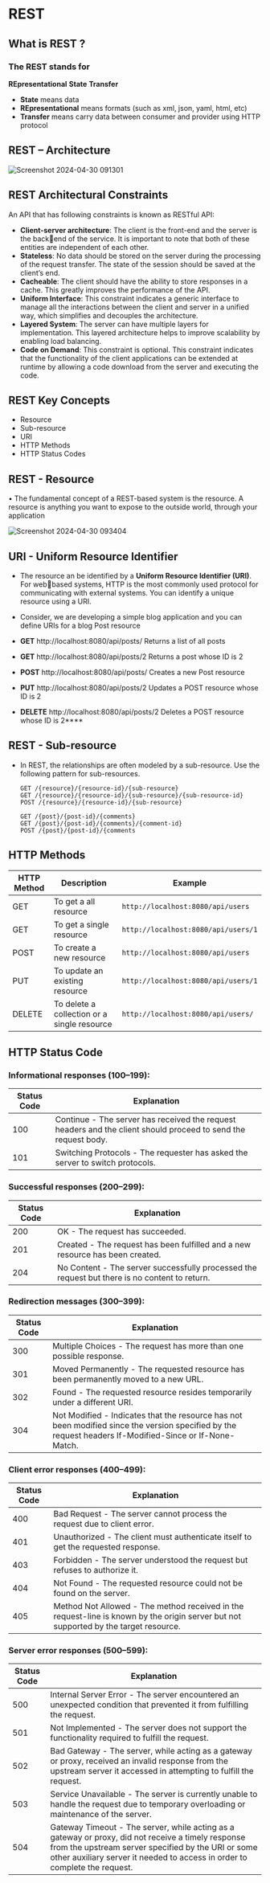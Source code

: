 # REST 
## What is REST ?

### The **REST** stands for 
**REpresentational**
**State** 
**Transfer**

- **State** means data
- **REpresentational** means formats (such as xml, json, yaml, html, etc)
- **Transfer** means carry data between consumer and provider using HTTP protocol

## REST – Architecture

![Screenshot 2024-04-30 091301](https://github.com/OmprakashOrnold/DailyNotes/assets/36263846/64ee65fe-4aef-4b27-aebc-d48cf2591450)

## REST Architectural Constraints

An API that has following constraints is known as RESTful API:
- **Client-server architecture**: The client is the front-end and the server is the backend of the service. It is important to note that both of these entities are 
independent of each other.
- **Stateless**: No data should be stored on the server during the processing of the 
request transfer. The state of the session should be saved at the client’s end.
- **Cacheable**: The client should have the ability to store responses in a cache. This 
greatly improves the performance of the API.
- **Uniform Interface**: This constraint indicates a generic interface to manage all the 
interactions between the client and server in a unified way, which simplifies and 
decouples the architecture. 
- **Layered System**: The server can have multiple layers for implementation. This 
layered architecture helps to improve scalability by enabling load balancing.
- **Code on Demand**: This constraint is optional. This constraint indicates that the 
functionality of the client applications can be extended at runtime by allowing a 
code download from the server and executing the code.

## REST Key Concepts
- Resource
- Sub-resource
- URI
- HTTP Methods
- HTTP Status Codes

## REST - Resource
• The fundamental concept of a REST-based system is the resource. A resource is anything you want 
to expose to the outside world, through your application

![Screenshot 2024-04-30 093404](https://github.com/OmprakashOrnold/DailyNotes/assets/36263846/bef25fd0-f0c2-40c9-925c-a1b106d6e0eb)


## URI - Uniform Resource Identifier
- The resource an be identified by  a **Uniform Resource Identifier (URI)**. For webbased systems,
HTTP is the most commonly used protocol for communicating 
with external systems. You can identify a unique resource using a URI.
- Consider, we are developing a simple blog application and you can define URIs for  a blog Post resource

- **GET**  http://localhost:8080/api/posts/ Returns a list of all posts
- **GET**  http://localhost:8080/api/posts/2  Returns a post whose ID is 2
- **POST**  http://localhost:8080/api/posts/  Creates a new Post resource
- **PUT**  http://localhost:8080/api/posts/2  Updates a POST resource whose ID is 2
- **DELETE**  http://localhost:8080/api/posts/2 Deletes a POST resource whose ID is 2****

## REST - Sub-resource
- In REST, the relationships are often modeled by a sub-resource. Use 
the following pattern for sub-resources.

      GET /{resource}/{resource-id}/{sub-resource}
      GET /{resource}/{resource-id}/{sub-resource}/{sub-resource-id}
      POST /{resource}/{resource-id}/{sub-resource}
      
      GET /{post}/{post-id}/{comments}
      GET /{post}/{post-id}/{comments}/{comment-id}
      POST /{post}/{post-id}/{comments

## HTTP Methods
| HTTP Method | Description                                | Example                                |
|-------------|--------------------------------------------|----------------------------------------|
| GET         | To get a all resource  | `http://localhost:8080/api/users`     |
| GET         |  To get a  single resource  | `http://localhost:8080/api/users/1`   |
| POST        | To create a new resource                  | `http://localhost:8080/api/users`     |
| PUT         | To update an existing resource            | `http://localhost:8080/api/users/1`   |
| DELETE      | To delete a collection or a single resource | `http://localhost:8080/api/users/`  |


## HTTP Status Code
### Informational responses (100–199):
| Status Code | Explanation                                              |
|-------------|----------------------------------------------------------|
| 100         | Continue - The server has received the request headers and the client should proceed to send the request body. |
| 101         | Switching Protocols - The requester has asked the server to switch protocols. |

### Successful responses (200–299):
| Status Code | Explanation                                              |
|-------------|----------------------------------------------------------|
| 200         | OK - The request has succeeded.                          |
| 201         | Created - The request has been fulfilled and a new resource has been created. |
| 204         | No Content - The server successfully processed the request but there is no content to return. |

### Redirection messages (300–399):
| Status Code | Explanation                                              |
|-------------|----------------------------------------------------------|
| 300         | Multiple Choices - The request has more than one possible response. |
| 301         | Moved Permanently - The requested resource has been permanently moved to a new URL. |
| 302         | Found - The requested resource resides temporarily under a different URI. |
| 304         | Not Modified - Indicates that the resource has not been modified since the version specified by the request headers If-Modified-Since or If-None-Match. |

### Client error responses (400–499):
| Status Code | Explanation                                              |
|-------------|----------------------------------------------------------|
| 400         | Bad Request - The server cannot process the request due to client error. |
| 401         | Unauthorized - The client must authenticate itself to get the requested response. |
| 403         | Forbidden - The server understood the request but refuses to authorize it. |
| 404         | Not Found - The requested resource could not be found on the server. |
| 405         | Method Not Allowed - The method received in the request-line is known by the origin server but not supported by the target resource. |

### Server error responses (500–599):
| Status Code | Explanation                                              |
|-------------|----------------------------------------------------------|
| 500         | Internal Server Error - The server encountered an unexpected condition that prevented it from fulfilling the request. |
| 501         | Not Implemented - The server does not support the functionality required to fulfill the request. |
| 502         | Bad Gateway - The server, while acting as a gateway or proxy, received an invalid response from the upstream server it accessed in attempting to fulfill the request. |
| 503         | Service Unavailable - The server is currently unable to handle the request due to temporary overloading or maintenance of the server. |
| 504         | Gateway Timeout - The server, while acting as a gateway or proxy, did not receive a timely response from the upstream server specified by the URI or some other auxiliary server it needed to access in order to complete the request. |


